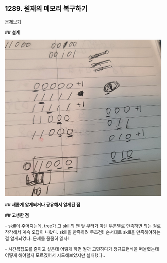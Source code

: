 ## 1289. 원재의 메모리 복구하기 

[문제보기](https://swexpertacademy.com/main/code/problem/problemDetail.do?contestProbId=AV19AcoKI9sCFAZN)



**## 설계**

<img src="./images/memo.jpg" height=500/>



**## 새롭게 알게되거나 공유해서 알게된 점**





**## 고생한 점**

\- skill이 주어지는데, tree가 그 skill의 맨 앞 부터가 아닌 부분별로 만족하면 되는 걸로 착각해서 계속 오답이 나왔다. skill을 만족하려 무조건!! 순서대로 skill을 만족해야하는 걸 알게되었다. 문제를 꼼꼼히 읽자! 

\- 시간복잡도를 줄이고 싶은데 어떻게 하면 될까 고민하다가 정규표현식을 떠올렸는데 어떻게 해야할지 모르겠어서 시도해보았지만 실패했다..
